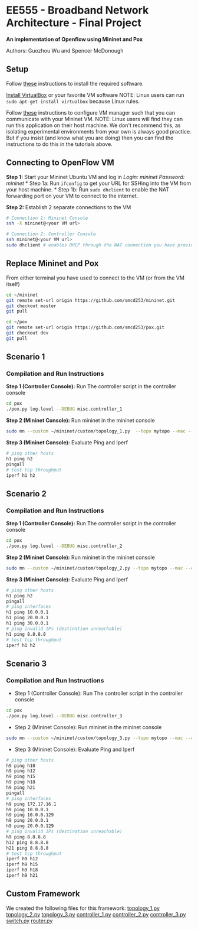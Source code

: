 # EE555 - Broadband Network Architecture - Final Project
**An implementation of Openflow using Mininet and Pox**

Authors: Guozhou Wu and Spencer McDonough

## Setup
Follow [these](https://github.com/mininet/openflow-tutorial/wiki/Installing-Required-Software) instructions to install the required software.

[Install VirtualBox](https://www.virtualbox.org/wiki/Downloads) or your favorite VM software
NOTE: Linux users can run `sudo apt-get install virtualbox` because Linux rules.

Follow [these](https://github.com/mininet/openflow-tutorial/wiki/Set-up-Virtual-Machine) instructions to configure VM manager such that you can communicate with your Mininet VM.
NOTE: Linux users will find they can run this application on their host machine. We don't recommend this, as isolating experimental environments from your own is always good practice. But if you insist (and know what you are doing) then you can find the instructions to do this in the tutorials above.

## Connecting to OpenFlow VM
**Step 1:** Start your Mininet Ubuntu VM and log in
*Login: mininet*
*Password: mininet*
    * Step 1a: Run `ifconfig` to get your URL for SSHing into the VM from your host machine.
    * Step 1b: Run `sudo dhclient` to enable the NAT forwarding port on your VM to connect to the internet.

**Step 2:** Establish 2 separate connections to the VM 
```bash
# Connection 1: Mininet Console
ssh -X mininet@<your VM url>
```
```bash
# Connection 2: Controller Console
ssh mininet@<your VM url>
sudo dhclient # enables DHCP through the NAT connection you have provided your VM
```

## Replace Mininet and Pox
From either terminal you have used to connect to the VM (or from the VM itself)
```bash
cd ~/mininet
git remote set-url origin https://github.com/smcd253/mininet.git
git checkout master
git pull
```
```bash
cd ~/pox
git remote set-url origin https://github.com/smcd253/pox.git
git checkout dev
git pull
```

## Scenario 1
### Compilation and Run Instructions
**Step 1 (Controller Console):** Run The controller script in the controller console
```bash
cd pox
./pox.py log.level --DEBUG misc.controller_1
```

**Step 2 (Mininet Console):** Run mininet in the mininet console
```bash
sudo mn --custom ~/mininet/custom/topology_1.py  --topo mytopo --mac --controller remote
```

**Step 3 (Mininet Console):** Evaluate Ping and Iperf
```bash
# ping other hosts
h1 ping h2
pingall
# test tcp throughput
iperf h1 h2
```


## Scenario 2
### Compilation and Run Instructions
**Step 1 (Controller Console):** Run The controller script in the controller console
```bash
cd pox
./pox.py log.level --DEBUG misc.controller_2
```

**Step 2 (Mininet Console):** Run mininet in the mininet console
```bash
sudo mn --custom ~/mininet/custom/topology_2.py --topo mytopo --mac --controller remote
```

**Step 3 (Mininet Console):** Evaluate Ping and Iperf
```bash
# ping other hosts
h1 ping h2
pingall
# ping interfaces
h1 ping 10.0.0.1
h1 ping 20.0.0.1
h1 ping 30.0.0.1
# ping invalid IPs (destination unreachable)
h1 ping 8.8.8.8
# test tcp throughput
iperf h1 h2
```

## Scenario 3
### Compilation and Run Instructions
* Step 1 (Controller Console): Run The controller script in the controller console
```bash
cd pox
./pox.py log.level --DEBUG misc.controller_3
```

* Step 2 (Mininet Console): Run mininet in the mininet console
```bash
sudo mn --custom ~/mininet/custom/topology_3.py --topo mytopo --mac --controller remote
```

* Step 3 (Mininet Console): Evaluate Ping and Iperf
```bash
# ping other hosts
h9 ping h10
h9 ping h12
h9 ping h15
h9 ping h18
h9 ping h21
pingall
# ping interfaces
h9 ping 172.17.16.1
h9 ping 10.0.0.1
h9 ping 10.0.0.129
h9 ping 20.0.0.1
h9 ping 20.0.0.129
# ping invalid IPs (destination unreachable)
h9 ping 8.8.8.8
h12 ping 8.8.8.8
h21 ping 8.8.8.8
# test tcp throughput
iperf h9 h12
iperf h9 h15
iperf h9 h18
iperf h9 h21
```

## Custom Framework
We created the following files for this framework:
[topology_1.py](mininet/custom/topology_1.py)
[topology_2.py](mininet/custom/topology_2.py)
[topology_3.py](mininet/custom/topology_3.py)
[controller_1.py](pox/pox/misc/controller_1.py)
[controller_2.py](pox/pox/misc/controller_2.py)
[controller_3.py](pox/pox/misc/controller_3.py)
[switch.py](pox/pox/misc/switch.py)
[router.py](pox/pox/misc/switch.py)